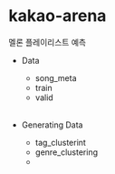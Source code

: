 # kakao-arena
멜론 플레이리스트 예측  
- Data
  - song_meta
  - train
  - valid
  <br>
  
  
  
- Generating Data
  - tag_clusterint
  - genre_clustering
  - 
